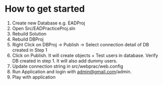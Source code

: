 # How to get started

1) Create new Database e.g. EADProj
2) Open Src/EADPracticeProj.sln
3) Rebuild Solution
4) Rebuild DBProj
5) Right Click on DBProj -> Publish -> Select connection detail of DB created in Step 1
6) Click on Publish. It will create objects + Test users in database. Verify DB created in step 1. It will also add dummy users.
7) Update connection string in src/webprac/web.config
8) Run Application and login with admin@gmail.com/admin. 
9) Play with application
